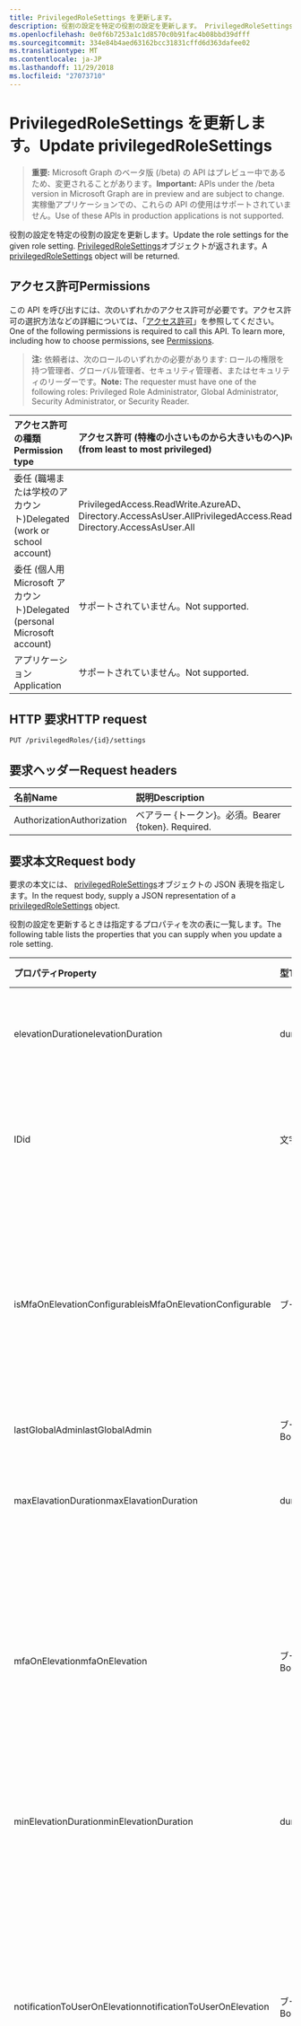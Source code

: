 ```yaml
---
title: PrivilegedRoleSettings を更新します。
description: 役割の設定を特定の役割の設定を更新します。 PrivilegedRoleSettings オブジェクトが返されます。
ms.openlocfilehash: 0e0f6b7253a1c1d8570c0b91fac4b08bbd39dfff
ms.sourcegitcommit: 334e84b4aed63162bcc31831cffd6d363dafee02
ms.translationtype: MT
ms.contentlocale: ja-JP
ms.lasthandoff: 11/29/2018
ms.locfileid: "27073710"
---
```

# <a name="update-privilegedrolesettings"></a><span data-ttu-id="6a1c2-104">PrivilegedRoleSettings を更新します。</span><span class="sxs-lookup"><span data-stu-id="6a1c2-104">Update privilegedRoleSettings</span></span>

> <span data-ttu-id="6a1c2-105">**重要:** Microsoft Graph のベータ版 (/beta) の API はプレビュー中であるため、変更されることがあります。</span><span class="sxs-lookup"><span data-stu-id="6a1c2-105">**Important:** APIs under the /beta version in Microsoft Graph are in preview and are subject to change.</span></span> <span data-ttu-id="6a1c2-106">実稼働アプリケーションでの、これらの API の使用はサポートされていません。</span><span class="sxs-lookup"><span data-stu-id="6a1c2-106">Use of these APIs in production applications is not supported.</span></span>

<span data-ttu-id="6a1c2-107">役割の設定を特定の役割の設定を更新します。</span><span class="sxs-lookup"><span data-stu-id="6a1c2-107">Update the role settings for the given role setting.</span></span> <span data-ttu-id="6a1c2-108">[PrivilegedRoleSettings](../resources/privilegedrolesettings.md)オブジェクトが返されます。</span><span class="sxs-lookup"><span data-stu-id="6a1c2-108">A [privilegedRoleSettings](../resources/privilegedrolesettings.md) object will be returned.</span></span>
## <a name="permissions"></a><span data-ttu-id="6a1c2-109">アクセス許可</span><span class="sxs-lookup"><span data-stu-id="6a1c2-109">Permissions</span></span>

<span data-ttu-id="6a1c2-p104">この API を呼び出すには、次のいずれかのアクセス許可が必要です。アクセス許可の選択方法などの詳細については、「[アクセス許可](/graph/permissions-reference)」を参照してください。</span><span class="sxs-lookup"><span data-stu-id="6a1c2-p104">One of the following permissions is required to call this API. To learn more, including how to choose permissions, see [Permissions](/graph/permissions-reference).</span></span>

><span data-ttu-id="6a1c2-112">**注:** 依頼者は、次のロールのいずれかの必要があります: ロールの権限を持つ管理者、グローバル管理者、セキュリティ管理者、またはセキュリティのリーダーです。</span><span class="sxs-lookup"><span data-stu-id="6a1c2-112">**Note:** The requester must have one of the following roles: Privileged Role Administrator, Global Administrator, Security Administrator, or Security Reader.</span></span> 

|<span data-ttu-id="6a1c2-113">アクセス許可の種類</span><span class="sxs-lookup"><span data-stu-id="6a1c2-113">Permission type</span></span>      | <span data-ttu-id="6a1c2-114">アクセス許可 (特権の小さいものから大きいものへ)</span><span class="sxs-lookup"><span data-stu-id="6a1c2-114">Permissions (from least to most privileged)</span></span>              |
|:--------------------|:---------------------------------------------------------|
|<span data-ttu-id="6a1c2-115">委任 (職場または学校のアカウント)</span><span class="sxs-lookup"><span data-stu-id="6a1c2-115">Delegated (work or school account)</span></span> | <span data-ttu-id="6a1c2-116">PrivilegedAccess.ReadWrite.AzureAD、Directory.AccessAsUser.All</span><span class="sxs-lookup"><span data-stu-id="6a1c2-116">PrivilegedAccess.ReadWrite.AzureAD, Directory.AccessAsUser.All</span></span>    |
|<span data-ttu-id="6a1c2-117">委任 (個人用 Microsoft アカウント)</span><span class="sxs-lookup"><span data-stu-id="6a1c2-117">Delegated (personal Microsoft account)</span></span> | <span data-ttu-id="6a1c2-118">サポートされていません。</span><span class="sxs-lookup"><span data-stu-id="6a1c2-118">Not supported.</span></span>    |
|<span data-ttu-id="6a1c2-119">アプリケーション</span><span class="sxs-lookup"><span data-stu-id="6a1c2-119">Application</span></span> | <span data-ttu-id="6a1c2-120">サポートされていません。</span><span class="sxs-lookup"><span data-stu-id="6a1c2-120">Not supported.</span></span> |

## <a name="http-request"></a><span data-ttu-id="6a1c2-121">HTTP 要求</span><span class="sxs-lookup"><span data-stu-id="6a1c2-121">HTTP request</span></span>
<!-- { "blockType": "ignored" } -->
```http
PUT /privilegedRoles/{id}/settings
```

## <a name="request-headers"></a><span data-ttu-id="6a1c2-122">要求ヘッダー</span><span class="sxs-lookup"><span data-stu-id="6a1c2-122">Request headers</span></span>
| <span data-ttu-id="6a1c2-123">名前</span><span class="sxs-lookup"><span data-stu-id="6a1c2-123">Name</span></span>      |<span data-ttu-id="6a1c2-124">説明</span><span class="sxs-lookup"><span data-stu-id="6a1c2-124">Description</span></span>|
|:----------|:----------|
| <span data-ttu-id="6a1c2-125">Authorization</span><span class="sxs-lookup"><span data-stu-id="6a1c2-125">Authorization</span></span>  | <span data-ttu-id="6a1c2-p105">ベアラー {トークン}。必須。</span><span class="sxs-lookup"><span data-stu-id="6a1c2-p105">Bearer {token}. Required.</span></span> |

## <a name="request-body"></a><span data-ttu-id="6a1c2-128">要求本文</span><span class="sxs-lookup"><span data-stu-id="6a1c2-128">Request body</span></span>
<span data-ttu-id="6a1c2-129">要求の本文には、 [privilegedRoleSettings](../resources/privilegedrolesettings.md)オブジェクトの JSON 表現を指定します。</span><span class="sxs-lookup"><span data-stu-id="6a1c2-129">In the request body, supply a JSON representation of a [privilegedRoleSettings](../resources/privilegedrolesettings.md) object.</span></span>

<span data-ttu-id="6a1c2-130">役割の設定を更新するときは指定するプロパティを次の表に一覧します。</span><span class="sxs-lookup"><span data-stu-id="6a1c2-130">The following table lists the properties that you can supply when you update a role setting.</span></span>

|<span data-ttu-id="6a1c2-131">プロパティ</span><span class="sxs-lookup"><span data-stu-id="6a1c2-131">Property</span></span>|<span data-ttu-id="6a1c2-132">型</span><span class="sxs-lookup"><span data-stu-id="6a1c2-132">Type</span></span>|<span data-ttu-id="6a1c2-133">説明</span><span class="sxs-lookup"><span data-stu-id="6a1c2-133">Description</span></span>|
|:---------------|:--------|:----------|
|<span data-ttu-id="6a1c2-134">elevationDuration</span><span class="sxs-lookup"><span data-stu-id="6a1c2-134">elevationDuration</span></span>|<span data-ttu-id="6a1c2-135">duration</span><span class="sxs-lookup"><span data-stu-id="6a1c2-135">duration</span></span>|<span data-ttu-id="6a1c2-136">ロールが有効な場合の期間です。</span><span class="sxs-lookup"><span data-stu-id="6a1c2-136">The duration when the role is activated.</span></span> <span data-ttu-id="6a1c2-137">必須。</span><span class="sxs-lookup"><span data-stu-id="6a1c2-137">Required.</span></span>|
|<span data-ttu-id="6a1c2-138">ID</span><span class="sxs-lookup"><span data-stu-id="6a1c2-138">id</span></span>|<span data-ttu-id="6a1c2-139">文字列</span><span class="sxs-lookup"><span data-stu-id="6a1c2-139">string</span></span>|<span data-ttu-id="6a1c2-140">ロールの設定の一意の識別子です。</span><span class="sxs-lookup"><span data-stu-id="6a1c2-140">The unique identifier for the role settings.</span></span> <span data-ttu-id="6a1c2-141">読み取り専用。</span><span class="sxs-lookup"><span data-stu-id="6a1c2-141">Read-only.</span></span> <span data-ttu-id="6a1c2-142">必須。</span><span class="sxs-lookup"><span data-stu-id="6a1c2-142">Required.</span></span>|
|<span data-ttu-id="6a1c2-143">isMfaOnElevationConfigurable</span><span class="sxs-lookup"><span data-stu-id="6a1c2-143">isMfaOnElevationConfigurable</span></span>|<span data-ttu-id="6a1c2-144">ブール</span><span class="sxs-lookup"><span data-stu-id="6a1c2-144">boolean</span></span>|<span data-ttu-id="6a1c2-145">**真**mfaOnElevation は、構成可能な場合です。</span><span class="sxs-lookup"><span data-stu-id="6a1c2-145">**true** if mfaOnElevation is configurable.</span></span> <span data-ttu-id="6a1c2-146">場合は**false を指定**mfaOnElevation は構成できません。</span><span class="sxs-lookup"><span data-stu-id="6a1c2-146">**false** if mfaOnElevation is not configurable.</span></span> <span data-ttu-id="6a1c2-147">必須。</span><span class="sxs-lookup"><span data-stu-id="6a1c2-147">Required.</span></span>|
|<span data-ttu-id="6a1c2-148">lastGlobalAdmin</span><span class="sxs-lookup"><span data-stu-id="6a1c2-148">lastGlobalAdmin</span></span>|<span data-ttu-id="6a1c2-149">ブール値</span><span class="sxs-lookup"><span data-stu-id="6a1c2-149">Boolean</span></span>|<span data-ttu-id="6a1c2-150">内部使用のみ。</span><span class="sxs-lookup"><span data-stu-id="6a1c2-150">For internal use only.</span></span>|
|<span data-ttu-id="6a1c2-151">maxElavationDuration</span><span class="sxs-lookup"><span data-stu-id="6a1c2-151">maxElavationDuration</span></span>|<span data-ttu-id="6a1c2-152">duration</span><span class="sxs-lookup"><span data-stu-id="6a1c2-152">duration</span></span>|<span data-ttu-id="6a1c2-153">アクティブ化されたロールの最大の期間です。</span><span class="sxs-lookup"><span data-stu-id="6a1c2-153">Maximum duration for the activated role.</span></span> <span data-ttu-id="6a1c2-154">必須。</span><span class="sxs-lookup"><span data-stu-id="6a1c2-154">Required.</span></span>|
|<span data-ttu-id="6a1c2-155">mfaOnElevation</span><span class="sxs-lookup"><span data-stu-id="6a1c2-155">mfaOnElevation</span></span>|<span data-ttu-id="6a1c2-156">ブール値</span><span class="sxs-lookup"><span data-stu-id="6a1c2-156">Boolean</span></span>|<span data-ttu-id="6a1c2-157">**true** MFA は、ロールをアクティブにするために必要な場合です。</span><span class="sxs-lookup"><span data-stu-id="6a1c2-157">**true** if MFA is required to activate the role.</span></span> <span data-ttu-id="6a1c2-158">**false**場合は、MFA は、ロールをアクティブにする必要はありません。</span><span class="sxs-lookup"><span data-stu-id="6a1c2-158">**false** if MFA is not required to activate the role.</span></span> <span data-ttu-id="6a1c2-159">必須。</span><span class="sxs-lookup"><span data-stu-id="6a1c2-159">Required.</span></span>|
|<span data-ttu-id="6a1c2-160">minElevationDuration</span><span class="sxs-lookup"><span data-stu-id="6a1c2-160">minElevationDuration</span></span>|<span data-ttu-id="6a1c2-161">duration</span><span class="sxs-lookup"><span data-stu-id="6a1c2-161">duration</span></span>|<span data-ttu-id="6a1c2-162">アクティブ化されたロールの最小の期間です。</span><span class="sxs-lookup"><span data-stu-id="6a1c2-162">Minimum duration for the activated role.</span></span> <span data-ttu-id="6a1c2-163">必須。</span><span class="sxs-lookup"><span data-stu-id="6a1c2-163">Required.</span></span>|
|<span data-ttu-id="6a1c2-164">notificationToUserOnElevation</span><span class="sxs-lookup"><span data-stu-id="6a1c2-164">notificationToUserOnElevation</span></span>|<span data-ttu-id="6a1c2-165">ブール値</span><span class="sxs-lookup"><span data-stu-id="6a1c2-165">Boolean</span></span>|<span data-ttu-id="6a1c2-166">**true**の場合、ロールがアクティブになったときは、エンド ・ ユーザーに通知を送信します。</span><span class="sxs-lookup"><span data-stu-id="6a1c2-166">**true** if send notification to the end user when the role is activated.</span></span> <span data-ttu-id="6a1c2-167">**false**場合は、ロールがアクティブになったときに通知を送信できません。</span><span class="sxs-lookup"><span data-stu-id="6a1c2-167">**false** if do not send notification when the role is activated.</span></span> <span data-ttu-id="6a1c2-168">必須。</span><span class="sxs-lookup"><span data-stu-id="6a1c2-168">Required.</span></span>|
|<span data-ttu-id="6a1c2-169">ticketingInfoOnElevation</span><span class="sxs-lookup"><span data-stu-id="6a1c2-169">ticketingInfoOnElevation</span></span>|<span data-ttu-id="6a1c2-170">ブール値</span><span class="sxs-lookup"><span data-stu-id="6a1c2-170">Boolean</span></span>|<span data-ttu-id="6a1c2-171">**true の**場合は、チケット情報が必要な場合は、ロールをアクティブにします。</span><span class="sxs-lookup"><span data-stu-id="6a1c2-171">**true** if the ticketing information is required when activate the role.</span></span> <span data-ttu-id="6a1c2-172">**false**場合、チケットの情報が必要ない場合は、ロールをアクティブにします。</span><span class="sxs-lookup"><span data-stu-id="6a1c2-172">**false** if the ticketing information is not required when activate the role.</span></span> <span data-ttu-id="6a1c2-173">必須。</span><span class="sxs-lookup"><span data-stu-id="6a1c2-173">Required.</span></span>|
|<span data-ttu-id="6a1c2-174">approvalOnElevation</span><span class="sxs-lookup"><span data-stu-id="6a1c2-174">approvalOnElevation</span></span>|<span data-ttu-id="6a1c2-175">ブール値</span><span class="sxs-lookup"><span data-stu-id="6a1c2-175">Boolean</span></span>|<span data-ttu-id="6a1c2-176">**true の**場合は、承認が必要な場合は、ロールをアクティブにします。</span><span class="sxs-lookup"><span data-stu-id="6a1c2-176">**true** if the approval is required when activate the role.</span></span> <span data-ttu-id="6a1c2-177">**false を指定**する場合、承認が必要ない場合は、ロールをアクティブにします。</span><span class="sxs-lookup"><span data-stu-id="6a1c2-177">**false** if the approval is not required when activate the role.</span></span> <span data-ttu-id="6a1c2-178">必須。</span><span class="sxs-lookup"><span data-stu-id="6a1c2-178">Required.</span></span>|
|<span data-ttu-id="6a1c2-179">approverIds</span><span class="sxs-lookup"><span data-stu-id="6a1c2-179">approverIds</span></span>|<span data-ttu-id="6a1c2-180">配列</span><span class="sxs-lookup"><span data-stu-id="6a1c2-180">array</span></span>|<span data-ttu-id="6a1c2-181">承認 Id、ライセンス認証の必要な場合は承認の一覧です。</span><span class="sxs-lookup"><span data-stu-id="6a1c2-181">List of Approval IDs, if approval is required for activation.</span></span>|

## <a name="response"></a><span data-ttu-id="6a1c2-182">応答</span><span class="sxs-lookup"><span data-stu-id="6a1c2-182">Response</span></span>

<span data-ttu-id="6a1c2-183">成功した場合、このメソッドは `204 No Content` 応答コードを返します。</span><span class="sxs-lookup"><span data-stu-id="6a1c2-183">If successful, this method returns a `204 No Content` response code.</span></span>

<span data-ttu-id="6a1c2-184">テナントの PIM を登録する必要があることに注意してください。</span><span class="sxs-lookup"><span data-stu-id="6a1c2-184">Note that the tenant needs to be registered to PIM.</span></span> <span data-ttu-id="6a1c2-185">それ以外の場合、HTTP 403 アクセス不可の状態コードが返されます。</span><span class="sxs-lookup"><span data-stu-id="6a1c2-185">Otherwise, the HTTP 403 Forbidden status code will be returned.</span></span>
## <a name="example"></a><span data-ttu-id="6a1c2-186">例</span><span class="sxs-lookup"><span data-stu-id="6a1c2-186">Example</span></span>
##### <a name="request"></a><span data-ttu-id="6a1c2-187">要求</span><span class="sxs-lookup"><span data-stu-id="6a1c2-187">Request</span></span>
<span data-ttu-id="6a1c2-188">以下は、要求の例です。</span><span class="sxs-lookup"><span data-stu-id="6a1c2-188">Here is an example of the request.</span></span>
<!-- {
  "blockType": "request",
  "name": "put_privilegedrolesettings"
}-->
```http
PUT https://graph.microsoft.com/beta/privilegedRoles/{id}/settings
Content-type: application/json

{
    "id": "9b895d92-2cd3-44c7-9d02-a6ac2d5ea5c3",
    "elevationDuration": "PT8H",
    "notificationToUserOnElevation": false,
    "ticketingInfoOnElevation": true,
    "mfaOnElevation": false,
    "maxElavationDuration": "PT0S",
    "minElevationDuration": "PT0S",
    "lastGlobalAdmin": false,
    "isMfaOnElevationConfigurable": true,
    "approvalOnElevation": false,
    "approverIds": ["e2b2a2fb-13d7-495c-adc9-941fe966793f", "22770e3f-b9b4-418e-9dea-d0e3d2f275dd"]
}
```
##### <a name="response"></a><span data-ttu-id="6a1c2-189">応答</span><span class="sxs-lookup"><span data-stu-id="6a1c2-189">Response</span></span>
<span data-ttu-id="6a1c2-190">以下は、応答の例です。</span><span class="sxs-lookup"><span data-stu-id="6a1c2-190">Here is an example of the response.</span></span>

```http
HTTP/1.1 204 No Content
```

<!-- uuid: 8fcb5dbc-d5aa-4681-8e31-b001d5168d79
2015-10-25 14:57:30 UTC -->
<!-- {
  "type": "#page.annotation",
  "description": "Update privilegedRoleSettings",
  "keywords": "",
  "section": "documentation",
  "tocPath": ""
}-->
